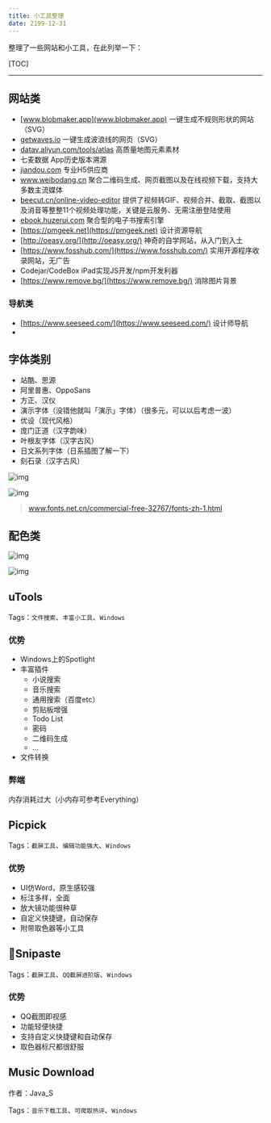 ```yaml
---
title: 小工具整理
date: 2199-12-31
---
```


整理了一些网站和小工具，在此列举一下：

[TOC]

---



## 网站类


- [www.blobmaker.app](www.blobmaker.app) 一键生成不规则形状的网站（SVG）
- [getwaves.io](https://getwaves.io) 一键生成波浪线的网页（SVG）
-  [datav.aliyun.com/tools/atlas](https://datav.aliyun.com/tools/atlas) 高质量地图元素素材
- 七麦数据 App历史版本溯源
- [jiandou.com](http://jiandou.com/) 专业H5供应商
- www.weibodang.cn 聚合二维码生成、网页截图以及在线视频下载，支持大多数主流媒体
- [beecut.cn/online-video-editor](\\beecut.cn/online-video-editor) 提供了视频转GIF、视频合并、截取、截图以及消音等整整11个视频处理功能，关键是云服务、无需注册登陆使用
- [ebook.huzerui.com](\\ebook.huzerui.com) 聚合型的电子书搜索引擎
- [https://pmgeek.net](https://pmgeek.net) 设计资源导航
- [http://oeasy.org/](http://oeasy.org/) 神奇的自学网站，从入门到入土
- [https://www.fosshub.com/](https://www.fosshub.com/) 实用开源程序收录网站，无广告
- Codejar/CodeBox iPad实现JS开发/npm开发利器
- [https://www.remove.bg/](https://www.remove.bg/) 消除图片背景

### 导航类

- [https://www.seeseed.com/](https://www.seeseed.com/) 设计师导航
- 

## 字体类别

- 站酷、思源
- 阿里普惠、OppoSans
- 方正、汉仪
- 演示字体（没错他就叫「演示」字体）（很多元，可以以后考虑一波）
- 优设（现代风格）
- 庞门正道（汉字韵味）
- 叶根友字体（汉字古风）
- 日文系列字体（日系插图了解一下）
- 刻石录（汉字古风）

![img](http://static.zengjianpeng.com/img/2020-06-28-22-OGBO45.png)

![img](http://static.zengjianpeng.com/img/2020-06-28-22-DwoaXF.png)

> www.fonts.net.cn/commercial-free-32767/fonts-zh-1.html

## 配色类

![img](http://static.zengjianpeng.com/img/2020-06-28-22-22bVrk.png)

![img](http://static.zengjianpeng.com/img/2020-06-28-22-LN27QM.png)



## uTools

Tags：`文件搜索`、`丰富小工具`、`Windows`

### 优势

- Windows上的Spotlight
- 丰富插件
  - 小说搜索
  - 音乐搜索
  - 通用搜索（百度etc）
  - 剪贴板增强
  - Todo List
  - 密码
  - 二维码生成
  - ...
- 文件转换

### 弊端

内存消耗过大（小内存可参考Everything）

## Picpick

Tags：`截屏工具`、`编辑功能强大`、`Windows`

### 优势

- UI仿Word，原生感较强
- 标注多样，全面
- 放大镜功能很种草
- 自定义快捷键，自动保存
- 附带取色器等小工具

## 🌟Snipaste

Tags：`截屏工具`、`QQ截屏进阶版`、`Windows`

### 优势

- QQ截图即视感
- 功能轻便快捷
- 支持自定义快捷键和自动保存
- 取色器标尺都很舒服

## Music Download

作者：Java_S

Tags：`音乐下载工具`、`可爬取热评`、`Windows`

